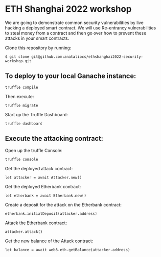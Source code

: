 # ETH Shanghai 2022 workshop

We are going to demonstrate common security vulnerabilities by live hacking a deployed smart contract.  We will use Re-entrancy vulnerabilities to steal money from a contract and then go over how to prevent these attacks in your smart contracts. 

Clone this repository by running:

```
$ git clone git@github.com:anataliocs/ethshanghai2022-security-workshop.git
```

## To deploy to your local Ganache instance:

```
truffle compile
```

Then execute:

```
truffle migrate
```

Start up the Truffle Dashboard:

```
truffle dashboard
```

## Execute the attacking contract:

Open up the truffle Console:
```
truffle console
```

Get the deployed attack contract:
```
let attacker = await Attacker.new()
```

Get the deployed Etherbank contract:
```
let etherbank = await Etherbank.new()
```

Create a deposit for the attack on the Etherbank contract:
```
etherbank.initialDeposit(attacker.address)
```

Attack the Etherbank contract:
```
attacker.attack()
```

Get the new balance of the Attack contract:
```
let balance = await web3.eth.getBalance(attacker.address)
```